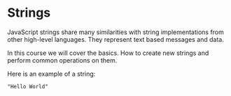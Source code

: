 # Strings

JavaScript strings share many similarities with string implementations from other high-level languages. They represent text based messages and data.

In this course we will cover the basics. How to create new strings and perform common operations on them.

Here is an example of a string:

```
"Hello World"
```
